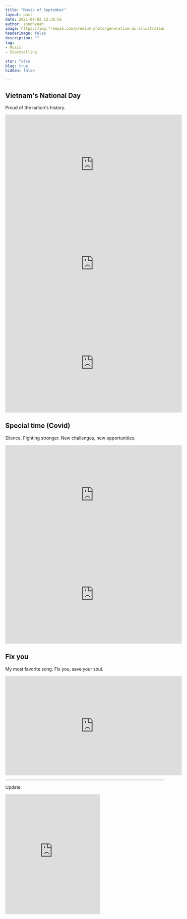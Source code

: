 ```yaml
---
title: "Music of September"
layout: post
date: 2021-09-02 12:30:56
author: sonohyeah
image: https://img.freepik.com/premium-photo/generative-ai-illustration-music-notes-flowing-from-wireless-headphones-against-city-street-clouds_501669-25375.jpg
headerImage: false
description: ""
tag:
- Music
- Storytelling

star: false
blog: true
hidden: false

---
```


## Vietnam's National Day
Proud of the nation's history.

<iframe width="560" height="315" style="text-align:center" src="https://www.youtube.com/embed/QoqHH0HczPg?controls=0" title="YouTube video player" frameborder="0" allow="accelerometer; autoplay; clipboard-write; encrypted-media; gyroscope; picture-in-picture" allowfullscreen></iframe>

<iframe width="560" height="315" style="text-align:center" src="https://www.youtube.com/embed/MsuzMwWGBrY?controls=0" title="YouTube video player" frameborder="0" allow="accelerometer; autoplay; clipboard-write; encrypted-media; gyroscope; picture-in-picture" allowfullscreen></iframe>

<iframe width="560" height="315" style="text-align:center" src="https://www.youtube.com/embed/hKRUPYrAQoE?controls=0" title="YouTube video player" frameborder="0" allow="accelerometer; autoplay; clipboard-write; encrypted-media; gyroscope; picture-in-picture" allowfullscreen></iframe>

## Special time (Covid)
Silence. Fighting stronger. New challenges, new opportunities.

<iframe width="560" height="315" style="text-align:center" src="https://www.youtube.com/embed/7IRIP-hSfJ0?controls=0" title="YouTube video player" frameborder="0" allow="accelerometer; autoplay; clipboard-write; encrypted-media; gyroscope; picture-in-picture" allowfullscreen></iframe>

<iframe width="560" height="315" style="text-align:center" src="https://www.youtube.com/embed/SX_ViT4Ra7k?controls=0" title="YouTube video player" frameborder="0" allow="accelerometer; autoplay; clipboard-write; encrypted-media; gyroscope; picture-in-picture" allowfullscreen></iframe>

## Fix you
My most favorite song. Fix you, save your soul.

<iframe width="560" height="315" style="text-align:center" src="https://www.youtube.com/embed/k4V3Mo61fJM?controls=0" title="YouTube video player" frameborder="0" allow="accelerometer; autoplay; clipboard-write; encrypted-media; gyroscope; picture-in-picture" allowfullscreen></iframe>

---
Update:
<iframe src="https://open.spotify.com/embed/playlist/5FKpAXLPrmzw4CVQFLGxP6" width="300" height="380" frameborder="0" allowtransparency="true" allow="encrypted-media"></iframe>